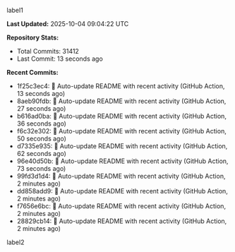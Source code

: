 
label1 
<!-- ACTIVITY_START -->
**Last Updated:** 2025-10-04 09:04:22 UTC

**Repository Stats:**
- Total Commits: 31412
- Last Commit: 13 seconds ago

**Recent Commits:**
- 1f25c3ec4: 🤖 Auto-update README with recent activity (GitHub Action, 13 seconds ago)
- 8aeb90fdb: 🤖 Auto-update README with recent activity (GitHub Action, 27 seconds ago)
- b616ad0ba: 🤖 Auto-update README with recent activity (GitHub Action, 36 seconds ago)
- f6c32e302: 🤖 Auto-update README with recent activity (GitHub Action, 50 seconds ago)
- d7335e935: 🤖 Auto-update README with recent activity (GitHub Action, 62 seconds ago)
- 96e40d50b: 🤖 Auto-update README with recent activity (GitHub Action, 73 seconds ago)
- 99fd3d1d4: 🤖 Auto-update README with recent activity (GitHub Action, 2 minutes ago)
- dd858add9: 🤖 Auto-update README with recent activity (GitHub Action, 2 minutes ago)
- f7656e6bc: 🤖 Auto-update README with recent activity (GitHub Action, 2 minutes ago)
- 28829cb14: 🤖 Auto-update README with recent activity (GitHub Action, 2 minutes ago)
<!-- ACTIVITY_END -->

label2
